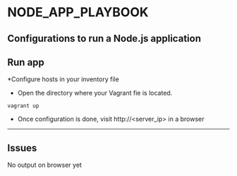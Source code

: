 # NODE_APP_PLAYBOOK

## Configurations to run a Node.js application
## Run app
*Configure hosts in your inventory file
* Open the directory where your Vagrant fie is located.
```
vagrant up
```
* Once configuration is done, visit http://<server_ip> in a browser
---
## Issues

No output on browser yet


